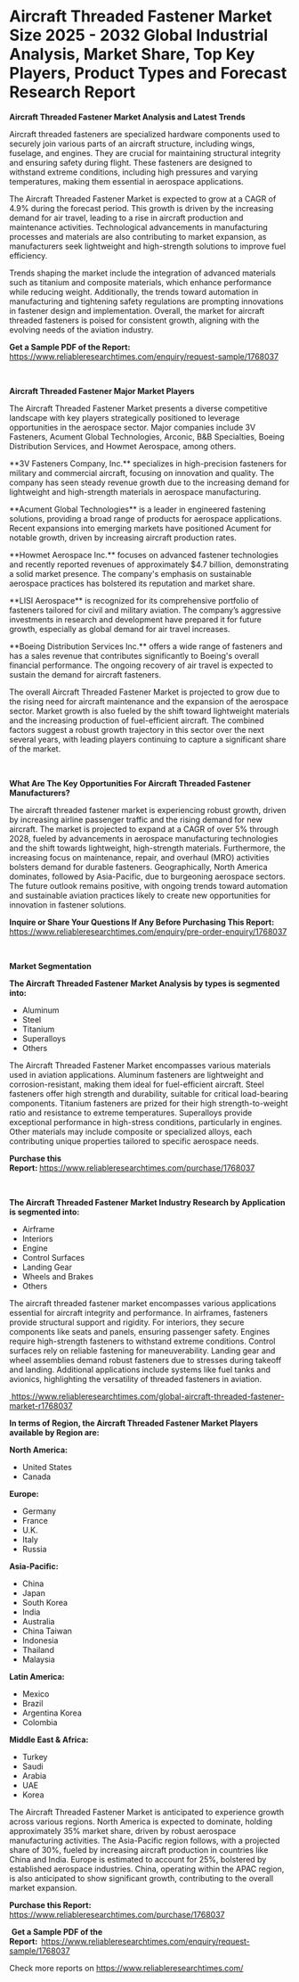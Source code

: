 <p><h1>Aircraft Threaded Fastener Market Size 2025 - 2032 Global Industrial Analysis, Market Share, Top Key Players, Product Types and Forecast Research Report</h1></p><p><strong>Aircraft Threaded Fastener Market Analysis and Latest Trends</strong></p>
<p><p>Aircraft threaded fasteners are specialized hardware components used to securely join various parts of an aircraft structure, including wings, fuselage, and engines. They are crucial for maintaining structural integrity and ensuring safety during flight. These fasteners are designed to withstand extreme conditions, including high pressures and varying temperatures, making them essential in aerospace applications.</p><p>The Aircraft Threaded Fastener Market is expected to grow at a CAGR of 4.9% during the forecast period. This growth is driven by the increasing demand for air travel, leading to a rise in aircraft production and maintenance activities. Technological advancements in manufacturing processes and materials are also contributing to market expansion, as manufacturers seek lightweight and high-strength solutions to improve fuel efficiency.</p><p>Trends shaping the market include the integration of advanced materials such as titanium and composite materials, which enhance performance while reducing weight. Additionally, the trends toward automation in manufacturing and tightening safety regulations are prompting innovations in fastener design and implementation. Overall, the market for aircraft threaded fasteners is poised for consistent growth, aligning with the evolving needs of the aviation industry.</p></p>
<p><strong>Get a Sample PDF of the Report:&nbsp;</strong> <a href="https://www.reliableresearchtimes.com/enquiry/request-sample/1768037?utm_campaign=3363&utm_medium=2&utm_source=Github&utm_content=ia&utm_term=03042025&utm_id=aircraft-threaded-fastener">https://www.reliableresearchtimes.com/enquiry/request-sample/1768037</a></p>
<p>&nbsp;</p>
<p><strong>Aircraft Threaded Fastener Major Market Players</strong></p>
<p><p>The Aircraft Threaded Fastener Market presents a diverse competitive landscape with key players strategically positioned to leverage opportunities in the aerospace sector. Major companies include 3V Fasteners, Acument Global Technologies, Arconic, B&B Specialties, Boeing Distribution Services, and Howmet Aerospace, among others.</p><p>**3V Fasteners Company, Inc.** specializes in high-precision fasteners for military and commercial aircraft, focusing on innovation and quality. The company has seen steady revenue growth due to the increasing demand for lightweight and high-strength materials in aerospace manufacturing.</p><p>**Acument Global Technologies** is a leader in engineered fastening solutions, providing a broad range of products for aerospace applications. Recent expansions into emerging markets have positioned Acument for notable growth, driven by increasing aircraft production rates.</p><p>**Howmet Aerospace Inc.** focuses on advanced fastener technologies and recently reported revenues of approximately $4.7 billion, demonstrating a solid market presence. The company's emphasis on sustainable aerospace practices has bolstered its reputation and market share.</p><p>**LISI Aerospace** is recognized for its comprehensive portfolio of fasteners tailored for civil and military aviation. The company’s aggressive investments in research and development have prepared it for future growth, especially as global demand for air travel increases.</p><p>**Boeing Distribution Services Inc.** offers a wide range of fasteners and has a sales revenue that contributes significantly to Boeing's overall financial performance. The ongoing recovery of air travel is expected to sustain the demand for aircraft fasteners.</p><p>The overall Aircraft Threaded Fastener Market is projected to grow due to the rising need for aircraft maintenance and the expansion of the aerospace sector. Market growth is also fueled by the shift toward lightweight materials and the increasing production of fuel-efficient aircraft. The combined factors suggest a robust growth trajectory in this sector over the next several years, with leading players continuing to capture a significant share of the market.</p></p>
<p>&nbsp;</p>
<p><strong>What Are The Key Opportunities For Aircraft Threaded Fastener Manufacturers?</strong></p>
<p><p>The aircraft threaded fastener market is experiencing robust growth, driven by increasing airline passenger traffic and the rising demand for new aircraft. The market is projected to expand at a CAGR of over 5% through 2028, fueled by advancements in aerospace manufacturing technologies and the shift towards lightweight, high-strength materials. Furthermore, the increasing focus on maintenance, repair, and overhaul (MRO) activities bolsters demand for durable fasteners. Geographically, North America dominates, followed by Asia-Pacific, due to burgeoning aerospace sectors. The future outlook remains positive, with ongoing trends toward automation and sustainable aviation practices likely to create new opportunities for innovation in fastener solutions.</p></p>
<p><strong>Inquire or Share Your Questions If Any Before Purchasing This Report:</strong> <a href="https://www.reliableresearchtimes.com/enquiry/pre-order-enquiry/1768037?utm_campaign=3363&utm_medium=2&utm_source=Github&utm_content=ia&utm_term=03042025&utm_id=aircraft-threaded-fastener">https://www.reliableresearchtimes.com/enquiry/pre-order-enquiry/1768037</a></p>
<p>&nbsp;</p>
<p><strong>Market Segmentation</strong></p>
<p><strong>The Aircraft Threaded Fastener Market Analysis by types is segmented into:</strong></p>
<p><ul><li>Aluminum</li><li>Steel</li><li>Titanium</li><li>Superalloys</li><li>Others</li></ul></p>
<p><p>The Aircraft Threaded Fastener Market encompasses various materials used in aviation applications. Aluminum fasteners are lightweight and corrosion-resistant, making them ideal for fuel-efficient aircraft. Steel fasteners offer high strength and durability, suitable for critical load-bearing components. Titanium fasteners are prized for their high strength-to-weight ratio and resistance to extreme temperatures. Superalloys provide exceptional performance in high-stress conditions, particularly in engines. Other materials may include composite or specialized alloys, each contributing unique properties tailored to specific aerospace needs.</p></p>
<p><strong>Purchase this Report:&nbsp;</strong><a href="https://www.reliableresearchtimes.com/purchase/1768037?utm_campaign=3363&utm_medium=2&utm_source=Github&utm_content=ia&utm_term=03042025&utm_id=aircraft-threaded-fastener">https://www.reliableresearchtimes.com/purchase/1768037</a></p>
<p>&nbsp;</p>
<p><strong>The Aircraft Threaded Fastener Market Industry Research by Application is segmented into:</strong></p>
<p><ul><li>Airframe</li><li>Interiors</li><li>Engine</li><li>Control Surfaces</li><li>Landing Gear</li><li>Wheels and Brakes</li><li>Others</li></ul></p>
<p><p>The aircraft threaded fastener market encompasses various applications essential for aircraft integrity and performance. In airframes, fasteners provide structural support and rigidity. For interiors, they secure components like seats and panels, ensuring passenger safety. Engines require high-strength fasteners to withstand extreme conditions. Control surfaces rely on reliable fastening for maneuverability. Landing gear and wheel assemblies demand robust fasteners due to stresses during takeoff and landing. Additional applications include systems like fuel tanks and avionics, highlighting the versatility of threaded fasteners in aviation.</p></p>
<p><a href="https://www.reliableresearchtimes.com/global-aircraft-threaded-fastener-market-r1768037?utm_campaign=3363&utm_medium=2&utm_source=Github&utm_content=ia&utm_term=03042025&utm_id=aircraft-threaded-fastener">&nbsp;https://www.reliableresearchtimes.com/global-aircraft-threaded-fastener-market-r1768037</a></p>
<p><strong>In terms of Region, the Aircraft Threaded Fastener Market Players available by Region are:</strong></p>
<p>
    <p> <strong> North America: </strong>
        <ul>
            <li>United States</li>
            <li>Canada</li>
        </ul>
        </p> 
    <p> <strong> Europe: </strong>
        <ul>
            <li>Germany</li>
            <li>France</li>
            <li>U.K.</li>
            <li>Italy</li>
            <li>Russia</li>
        </ul>
        </p> 
    <p> <strong> Asia-Pacific: </strong>
        <ul>
            <li>China</li>
            <li>Japan</li>
            <li>South Korea</li>
            <li>India</li>
            <li>Australia</li>
            <li>China Taiwan</li>
            <li>Indonesia</li>
            <li>Thailand</li>
            <li>Malaysia</li>
        </ul>
        </p> 
    <p> <strong> Latin America: </strong>
        <ul>
            <li>Mexico</li>
            <li>Brazil</li>
            <li>Argentina Korea</li>
            <li>Colombia</li>
        </ul>
        </p> 
    <p> <strong> Middle East & Africa: </strong>
        <ul>
            <li>Turkey</li>
            <li>Saudi</li>
            <li>Arabia</li>
            <li>UAE</li>
            <li>Korea</li>
        </ul>
    </p>
    </p>
<p><p>The Aircraft Threaded Fastener Market is anticipated to experience growth across various regions. North America is expected to dominate, holding approximately 35% market share, driven by robust aerospace manufacturing activities. The Asia-Pacific region follows, with a projected share of 30%, fueled by increasing aircraft production in countries like China and India. Europe is estimated to account for 25%, bolstered by established aerospace industries. China, operating within the APAC region, is also anticipated to show significant growth, contributing to the overall market expansion.</p></p>
<p><strong>Purchase this Report: </strong><a href="https://www.reliableresearchtimes.com/purchase/1768037?utm_campaign=3363&utm_medium=2&utm_source=Github&utm_content=ia&utm_term=03042025&utm_id=aircraft-threaded-fastener">https://www.reliableresearchtimes.com/purchase/1768037</a></p>
<p>&nbsp;<strong>Get a Sample PDF of the Report:&nbsp;&nbsp;</strong><a href="https://www.reliableresearchtimes.com/enquiry/request-sample/1768037?utm_campaign=3363&utm_medium=2&utm_source=Github&utm_content=ia&utm_term=03042025&utm_id=aircraft-threaded-fastener">https://www.reliableresearchtimes.com/enquiry/request-sample/1768037</a></p>
<p><strong></strong></p>
<p>Check more reports on <a href="https://www.reliableresearchtimes.com/?utm_campaign=3363&utm_medium=2&utm_source=Github&utm_content=ia&utm_term=03042025&utm_id=aircraft-threaded-fastener">https://www.reliableresearchtimes.com/</a></p>